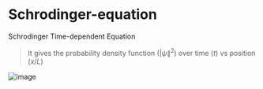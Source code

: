 # Schrodinger-equation
Schrodinger Time-dependent Equation

> It gives the probability density function $(|\psi\|^2)$ over time $(t)$ vs position $(x/L)$

![image](https://github.com/bishalx0/Schrodinger-equation/assets/67583667/356e7ebd-1706-4565-8e5d-f5404645ecb9)
